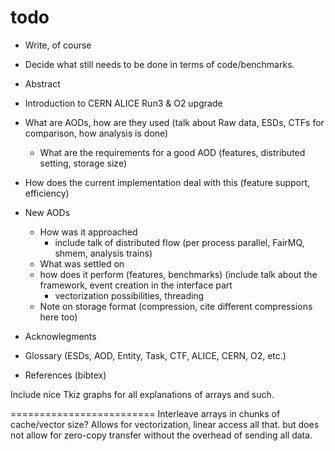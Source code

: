 # todo

* Write, of course
* Decide what still needs to be done in terms of code/benchmarks.



* Abstract

* Introduction to CERN
  ALICE
  Run3 & O2 upgrade


* What are AODs, how are they used (talk about Raw data, ESDs, CTFs for comparison, how analysis is done)
  * What are the requirements for a good AOD (features, distributed setting, storage size)
* How does the current implementation deal with this (feature support, efficiency)

* New AODs
  * How was it approached
    * include talk of distributed flow (per process parallel, FairMQ, shmem, analysis trains)
  * What was settled on
  * how does it perform (features, benchmarks) (include talk about the framework, event creation in the interface part
    * vectorization possibilities, threading
  * Note on storage format (compression, cite different compressions here too)

* Acknowlegments
* Glossary (ESDs, AOD, Entity, Task, CTF, ALICE, CERN, O2, etc.)
* References (bibtex)

Include nice Tkiz graphs for all explanations of arrays and such.

=========================
Interleave arrays in chunks of cache/vector size? Allows for vectorization, linear access all that.  but does not allow for zero-copy transfer without the overhead of sending all data.
